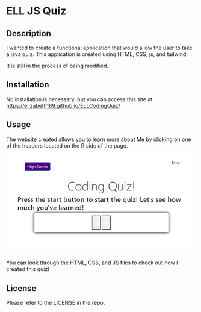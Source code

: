 # ELL JS Quiz

## Description

I wanted to create a functional application that would allow the user to take a java quiz. This application is created using HTML, CSS, js, and tailwind. 

It is still in the process of being modified. 


## Installation

No installation is necessary, but you can access this site at https://elizabeth189.github.io/ELLCodingQuiz/ 

## Usage

The [website](https://elizabeth189.github.io/ELLCodingQuiz/) created allows you to learn more about Me by clicking on one of the headers located on the R side of the page. ![Web1](./assets/images/Web1.PNG)


You can look through the HTML, CSS, and JS files to check out how I created this quiz! 


## License
Please refer to the LICENSE in the repo.



